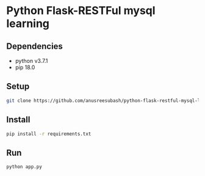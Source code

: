 # Python Flask-RESTFul mysql learning

## Dependencies
* python v3.7.1
* pip 18.0

## Setup
```bash
git clone https://github.com/anusreesubash/python-flask-restful-mysql-learning.git
```

## Install
```bash
pip install -r requirements.txt
```

## Run
```bash
python app.py
```